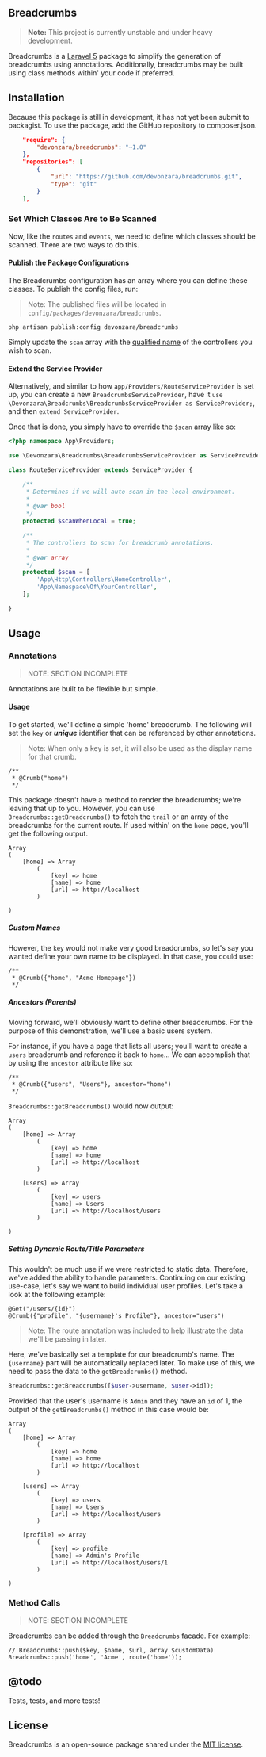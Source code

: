 ## Breadcrumbs

> **Note:** This project is currently unstable and under heavy development.

Breadcrumbs is a [Laravel 5](http://laravel.com) package to simplify the generation of breadcrumbs using annotations. Additionally, breadcrumbs may be built using class methods within' your code if preferred.

## Installation

Because this package is still in development, it has not yet been submit to packagist. To use the package, add the GitHub repository to composer.json.

```JSON
    "require": {
        "devonzara/breadcrumbs": "~1.0"
    },
    "repositories": [
        {
            "url": "https://github.com/devonzara/breadcrumbs.git",
            "type": "git"
        }
    ],
```

### Set Which Classes Are to Be Scanned

Now, like the `routes` and `events`, we need to define which classes should be scanned. There are two ways to do this.

#### Publish the Package Configurations

The Breadcrumbs configuration has an array where you can define these classes. To publish the config files, run:

> Note: The published files will be located in `config/packages/devonzara/breadcrumbs`.

```
php artisan publish:config devonzara/breadcrumbs
```

Simply update the `scan` array with the [qualified name](http://php.net/manual/en/language.namespaces.rules.php) of the controllers you wish to scan.

#### Extend the Service Provider

Alternatively, and similar to how `app/Providers/RouteServiceProvider` is set up, you can create a new `BreadcrumbsServiceProvider`, have it `use \Devonzara\Breadcrumbs\BreadcrumbsServiceProvider as ServiceProvider;`, and then `extend ServiceProvider`.

Once that is done, you simply have to override the `$scan` array like so:

```php
<?php namespace App\Providers;

use \Devonzara\Breadcrumbs\BreadcrumbsServiceProvider as ServiceProvider;

class RouteServiceProvider extends ServiceProvider {

	/**
	 * Determines if we will auto-scan in the local environment.
	 *
	 * @var bool
	 */
	protected $scanWhenLocal = true;

	/**
	 * The controllers to scan for breadcrumb annotations.
	 *
	 * @var array
	 */
	protected $scan = [
		'App\Http\Controllers\HomeController',
		'App\Namespace\Of\YourController',
	];

}

```

## Usage

### Annotations

> NOTE: SECTION INCOMPLETE

Annotations are built to be flexible but simple.

#### Usage

To get started, we'll define a simple 'home' breadcrumb. The following will set the `key` or ***unique*** identifier that can be referenced by other annotations.

> Note: When only a key is set, it will also be used as the display name for that crumb.

```
/**
 * @Crumb("home")
 */
```

This package doesn't have a method to render the breadcrumbs; we're leaving that up to you. However, you can use `Breadcrumbs::getBreadcrumbs()` to fetch the `trail` or an array of the breadcrumbs for the current route. If used within' on the `home` page, you'll get the following output.

```
Array
(
    [home] => Array
        (
            [key] => home
            [name] => home
            [url] => http://localhost
        )

)
```

##### Custom Names

However, the `key` would not make very good breadcrumbs, so let's say you wanted define your own name to be displayed. In that case, you could use:

```
/**
 * @Crumb({"home", "Acme Homepage"})
 */
```

##### Ancestors (Parents)

Moving forward, we'll obviously want to define other breadcrumbs. For the purpose of this demonstration, we'll use a basic users system.

For instance, if you have a page that lists all users; you'll want to create a `users` breadcrumb and reference it back to `home`... We can accomplish that by using the `ancestor` attribute like so:

```
/**
 * @Crumb({"users", "Users"}, ancestor="home")
 */
```

`Breadcrumbs::getBreadcrumbs()` would now output:

```
Array
(
    [home] => Array
        (
            [key] => home
            [name] => home
            [url] => http://localhost
        )

    [users] => Array
        (
            [key] => users
            [name] => Users
            [url] => http://localhost/users
        )

)
```

##### Setting Dynamic Route/Title Parameters

This wouldn't be much use if we were restricted to static data. Therefore, we've added the ability to handle parameters. Continuing on our existing use-case, let's say we want to build individual user profiles. Let's take a look at the following example:

```
@Get("/users/{id}")
@Crumb({"profile", "{username}'s Profile"}, ancestor="users")
```

> Note: The route annotation was included to help illustrate the data we'll be passing in later.

Here, we've basically set a template for our breadcrumb's name. The `{username}` part will be automatically replaced later. To make use of this, we need to pass the data to the `getBreadcrumbs()` method.

```php
Breadcrumbs::getBreadcrumbs([$user->username, $user->id]);
```

Provided that the user's username is `Admin` and they have an `id` of 1, the output of the `getBreadcrumbs()` method in this case would be:

```
Array
(
    [home] => Array
        (
            [key] => home
            [name] => home
            [url] => http://localhost
        )

    [users] => Array
        (
            [key] => users
            [name] => Users
            [url] => http://localhost/users
        )

    [profile] => Array
        (
            [key] => profile
            [name] => Admin's Profile
            [url] => http://localhost/users/1
        )

)
```

### Method Calls

> NOTE: SECTION INCOMPLETE

Breadcrumbs can be added through the `Breadcrumbs` facade. For example:

    // Breadcrumbs::push($key, $name, $url, array $customData)
    Breadcrumbs::push('home', 'Acme', route('home'));

## @todo

Tests, tests, and more tests!

## License

Breadcrumbs is an open-source package shared under the [MIT license](http://opensource.org/licenses/MIT).
